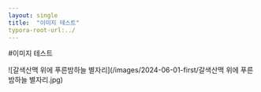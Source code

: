 ```yaml
---
layout: single
title:  "이미지 테스트"
typora-root-url:../
---
```


#이미지 테스트

![갈색산맥 위에 푸른밤하늘 별자리](/images/2024-06-01-first/갈색산맥 위에 푸른밤하늘 별자리.jpg)
